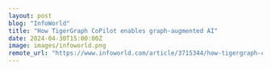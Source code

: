 ```yaml
---
layout: post
blog: "InfoWorld"
title: "How TigerGraph CoPilot enables graph-augmented AI"
date: 2024-04-30T15:00:00Z
image: images/infoworld.png
remote_url: "https://www.infoworld.com/article/3715344/how-tigergraph-copilot-enables-graph-augmented-ai.html#tk.rss_applicationdevelopment"
---
```

